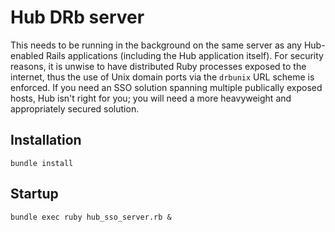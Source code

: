 # Hub DRb server

This needs to be running in the background on the same server as any Hub-enabled Rails applications (including the Hub application itself). For security reasons, it is unwise to have distributed Ruby processes exposed to the internet, thus the use of Unix domain ports via the `drbunix` URL scheme is enforced. If you need an SSO solution spanning multiple publically exposed hosts, Hub isn't right for you; you will need a more heavyweight and appropriately secured solution.

## Installation

```
bundle install
```

## Startup

```
bundle exec ruby hub_sso_server.rb &
```
